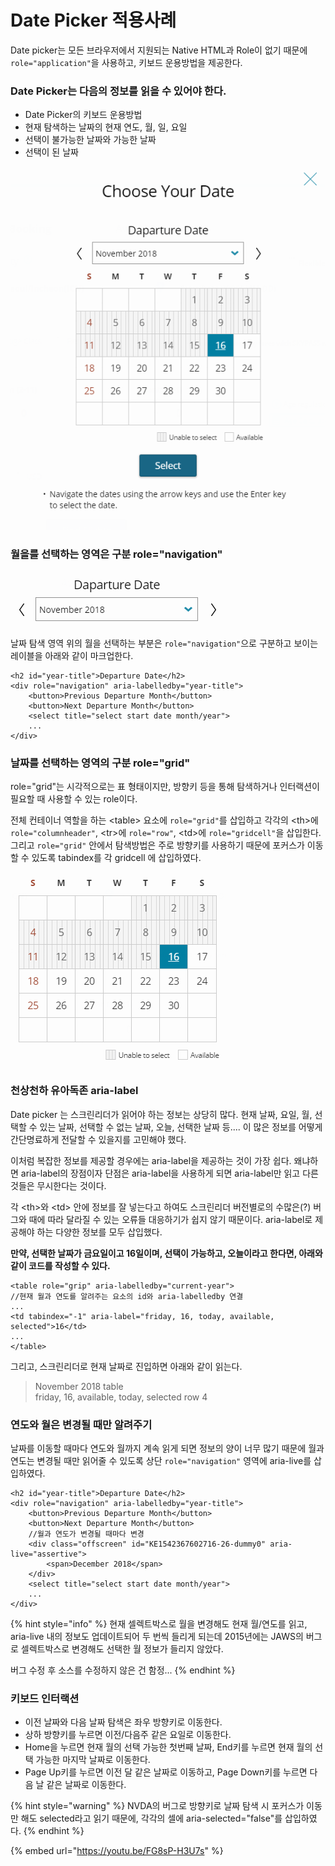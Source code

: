 # Date Picker 적용사례

Date picker는 모든 브라우저에서 지원되는 Native HTML과 Role이 없기 때문에 `role="application"`을 사용하고, 키보드 운용방법을 제공한다. 

### Date Picker는 다음의 정보를 읽을 수 있어야 한다.

* Date Picker의 키보드 운용방법
* 현재 탐색하는 날짜의 현재 연도, 월, 일, 요일
* 선택이 불가능한 날짜와 가능한 날짜
* 선택이 된 날짜

![](../../.gitbook/assets/574.png)

### 월을를 선택하는 영역은 구분  role="navigation"

![](../../.gitbook/assets/575.png)

날짜 탐색 영역 위의 월을 선택하는 부분은 `role="navigation"`으로 구분하고 보이는 레이블을 아래와 같이 마크업한다. 

```markup
<h2 id="year-title">Departure Date</h2>
<div role="navigation" aria-labelledby="year-title">
    <button>Previous Departure Month</button>
    <button>Next Departure Month</button>
    <select title="select start date month/year">
    ...
</div>
```

### 날짜를 선택하는 영역의 구분  role="grid"

role="grid"는 시각적으로는 표 형태이지만, 방향키 등을 통해 탐색하거나 인터랙션이 필요할 때 사용할 수 있는 role이다. 

전체 컨테이너 역할을 하는 &lt;table&gt; 요소에  `role="grid"`를 삽입하고 각각의 &lt;th&gt;에 `role="columnheader"`, &lt;tr&gt;에 `role="row"`, &lt;td&gt;에 `role="gridcell"`을 삽입한다. 그리고  `role="grid"` 안에서 탐색방법은 주로 방향키를 사용하기 때문에 포커스가 이동할 수 있도록 tabindex를 각 gridcell 에 삽입하였다. 

![](../../.gitbook/assets/576.png)

### 천상천하 유아독존 aria-label

Date picker 는 스크린리더가 읽어야 하는 정보는 상당히 많다. 현재 날짜, 요일, 월, 선택할 수 있는 날짜, 선택할 수 없는 날짜, 오늘, 선택한 날짜 등.... 이 많은 정보를 어떻게 간단명료하게 전달할 수 있을지를 고민해야 했다.

이처럼 복잡한 정보를  제공할 경우에는 aria-label을 제공하는 것이 가장 쉽다. 왜냐하면 aria-label의 장점이자 단점은 aria-label을 사용하게 되면 aria-label만 읽고 다른 것들은 무시한다는 것이다.

각 &lt;th&gt;와 &lt;td&gt; 안에 정보를 잘 넣는다고 하여도 스크린리더 버전별로의 수많은\(?\) 버그와 때에 따라 달라질 수 있는 오류들 대응하기가 쉽지 않기 때문이다.  aria-label로 제공해야 하는 다양한 정보를  모두 삽입했다. 

**만약, 선택한 날짜가 금요일이고 16일이며, 선택이 가능하고, 오늘이라고 한다면, 아래와 같이 코드를 작성할 수 있다.**

```markup
<table role="grip" aria-labelledby="current-year">
//현재 월과 연도를 알려주는 요소의 id와 aria-labelledby 연결
...
<td tabindex="-1" aria-label="friday, 16, today, available, selected">16</td>
...
</table>
```

그리고, 스크린리더로 현재 날짜로 진입하면 아래와 같이 읽는다.

> November 2018 table  
> friday, 16, available, today, selected row 4

### 연도와 월은 변경될 때만 알려주기

날짜를 이동할 때마다 연도와 월까지 계속 읽게 되면 정보의 양이 너무 많기 때문에 월과 연도는 변경될 때만 읽어줄 수 있도록 상단 `role="navigation"` 영역에 aria-live를 삽입하였다.

```markup
<h2 id="year-title">Departure Date</h2>
<div role="navigation" aria-labelledby="year-title">
    <button>Previous Departure Month</button>
    <button>Next Departure Month</button>
    //월과 연도가 변경될 때마다 변경
    <div class="offscreen" id="KE1542367602716-26-dummy0" aria-live="assertive">
        <span>December 2018</span>
    </div>
    <select title="select start date month/year">
    ...
</div>
```

{% hint style="info" %}
현재 셀렉트박스로 월을 변경해도 현재 월/연도를 읽고, aria-live 내의 정보도 업데이트되어 두 번씩 들리게 되는데 2015년에는 JAWS의 버그로 셀렉트박스로 변경해도 선택한 월 정보가 들리지 않았다.

버그 수정 후 소스를 수정하지 않은 건 함정...
{% endhint %}

### 키보드 인터랙션

* 이전 날짜와 다음 날짜 탐색은 좌우 방향키로 이동한다.
* 상하 방향키를 누르면 이전/다음주 같은 요일로 이동한다.
* Home을 누르면 현재 월의 선택 가능한 첫번째 날짜, End키를 누르면 현재 월의 선택 가능한 마지막 날짜로 이동한다.
* Page Up키를 누르면 이전 달 같은 날짜로 이동하고, Page Down키를 누르면 다음 날 같은 날짜로 이동한다.

{% hint style="warning" %}
NVDA의 버그로 방향키로 날짜 탐색 시 포커스가 이동만 해도 selected라고 읽기 때문에, 각각의 셀에 aria-selected="false"를 삽입하였다.
{% endhint %}

{% embed url="https://youtu.be/FG8sP-H3U7s" %}

